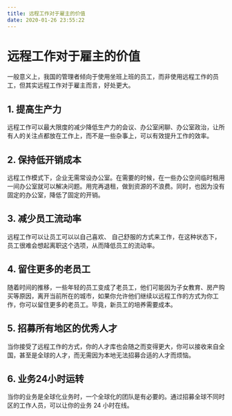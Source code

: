 ```yaml
---
title: 远程工作对于雇主的价值
date: 2020-01-26 23:55:22
---
```


# 远程工作对于雇主的价值

一般意义上，我国的管理者倾向于使用坐班上班的员工，而非使用远程工作的员工，但其实远程工作对于雇主而言，好处更大。


## 1. 提高生产力

远程工作可以最大限度的减少降低生产力的会议、办公室闲聊、办公室政治，让所有人的关注点都放在工作上，而不是一些杂事上，可以有效提升工作的效率。

## 2. 保持低开销成本

远程工作模式下，企业无需常设办公室。在需要的时候，在一些办公空间临时租用一间办公室就可以解决问题。用完再退租，做到资源的不浪费。同时，也因为没有固定的办公室，降低了固定的开销。

## 3. 减少员工流动率

远程工作可以让员工可以以自己喜欢、 自己舒服的方式来工作，在这种状态下，员工很难会想起离职这个选项，从而降低员工的流动率。


## 4. 留住更多的老员工

随着时间的推移，一些年轻的员工变成了老员工，他们可能因为子女教育、房产购买等原因，离开当前所在的城市，如果你允许他们继续以远程工作的方式为你工作，你可以留住更多的老员工。毕竟，新员工的培养需要成本。

## 5. 招募所有地区的优秀人才

当你接受了远程工作的方式，你的人才库也会随之而变得更大，你可以接收来自全国，甚至是全球的人才，而无需因为本地无法招募合适的人才而烦恼。

## 6. 业务24小时运转

当你的业务是全球化业务时，一个全球化的团队是有必要的。通过招募全球不同时区的工作人员，可以让你的业务 24 小时在线。